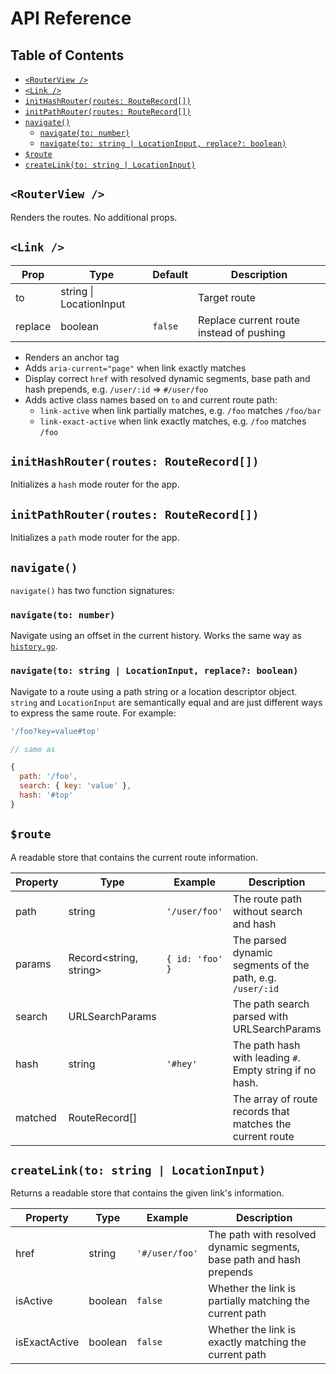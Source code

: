 # API Reference

## Table of Contents

- [`<RouterView />`](#routerview-)
- [`<Link />`](#link-)
- [`initHashRouter(routes: RouteRecord[])`](#inithashrouterroutes-routerecord)
- [`initPathRouter(routes: RouteRecord[])`](#initpathrouterroutes-routerecord)
- [`navigate()`](#navigate)
  - [`navigate(to: number)`](#navigateto-number)
  - [`navigate(to: string | LocationInput, replace?: boolean)`](#navigateto-string--locationinput-replace-boolean)
- [`$route`](#route)
- [`createLink(to: string | LocationInput)`](#createlinkto-string--locationinput)

## `<RouterView />`

Renders the routes. No additional props.

## `<Link />`

<!-- prettier-ignore -->
| Prop    | Type                    | Default | Description                              |
|---------|-------------------------|---------|------------------------------------------|
| to      | string \| LocationInput |         | Target route                             |
| replace | boolean                 | `false` | Replace current route instead of pushing |

- Renders an anchor tag
- Adds `aria-current="page"` when link exactly matches
- Display correct `href` with resolved dynamic segments, base path and hash prepends, e.g. `/user/:id` => `#/user/foo`
- Adds active class names based on `to` and current route path:
  - `link-active` when link partially matches, e.g. `/foo` matches `/foo/bar`
  - `link-exact-active` when link exactly matches, e.g. `/foo` matches `/foo`

## `initHashRouter(routes: RouteRecord[])`

Initializes a `hash` mode router for the app.

## `initPathRouter(routes: RouteRecord[])`

Initializes a `path` mode router for the app.

## `navigate()`

`navigate()` has two function signatures:

### `navigate(to: number)`

Navigate using an offset in the current history. Works the same way as [`history.go`](https://developer.mozilla.org/en-US/docs/Web/API/History/go).

### `navigate(to: string | LocationInput, replace?: boolean)`

Navigate to a route using a path string or a location descriptor object. `string` and `LocationInput` are semantically equal and are just different ways to express the same route. For example:

```js
'/foo?key=value#top'

// same as

{
  path: '/foo',
  search: { key: 'value' },
  hash: '#top'
}
```

## `$route`

A readable store that contains the current route information.

<!-- prettier-ignore -->
| Property | Type                   | Example         | Description                                               |
|----------|------------------------|-----------------|-----------------------------------------------------------|
| path     | string                 | `'/user/foo'`   | The route path without search and hash                    |
| params   | Record<string, string> | `{ id: 'foo' }` | The parsed dynamic segments of the path, e.g. `/user/:id` |
| search   | URLSearchParams        |                 | The path search parsed with URLSearchParams               |
| hash     | string                 | `'#hey'`        | The path hash with leading `#`. Empty string if no hash.  |
| matched  | RouteRecord[]          |                 | The array of route records that matches the current route |

## `createLink(to: string | LocationInput)`

Returns a readable store that contains the given link's information.

<!-- prettier-ignore -->
| Property      | Type    | Example        | Description                                                          |
|---------------|---------|----------------|----------------------------------------------------------------------|
| href          | string  | `'#/user/foo'` | The path with resolved dynamic segments, base path and hash prepends |
| isActive      | boolean | `false`        | Whether the link is partially matching the current path              |
| isExactActive | boolean | `false`        | Whether the link is exactly matching the current path                |
